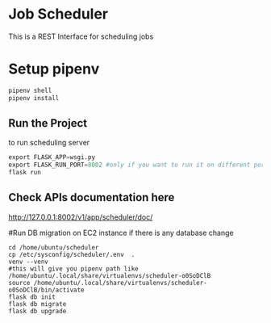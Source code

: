 # Job Scheduler

This is a REST Interface for scheduling jobs
# Setup pipenv
```bash
pipenv shell
pipenv install
````

## Run the Project
to run scheduling server

```python
export FLASK_APP=wsgi.py
export FLASK_RUN_PORT=8002 #only if you want to run it on different port
flask run
```

## Check APIs documentation here

http://127.0.0.1:8002/v1/app/scheduler/doc/

#Run DB migration on EC2 instance if there is any database change
```
cd /home/ubuntu/scheduler
cp /etc/sysconfig/scheduler/.env  .
venv --venv
#this will give you pipenv path like /home/ubuntu/.local/share/virtualenvs/scheduler-o0SoDClB
source /home/ubuntu/.local/share/virtualenvs/scheduler-o0SoDClB/bin/activate
flask db init
flask db migrate
flask db upgrade
```
